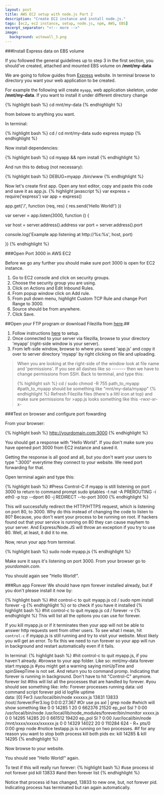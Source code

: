 ```yaml
---
layout: post
title: AWS EC2 setup with node.js Part 2
description: "Create EC2 instance and install node.js."
tags: [ec2, ec2 instance, setup, node.js, npm, AWS, EBS]
excerpt_separator: "<!-- more -->"
image:
  background: witewall_3.png
---
```


###Install Express data on EBS volume

<!--more-->
If you followed the general guidelines up to step 3 in the first section, you should've created, attached and mounted EBS volume on **/mnt/my-data**

We are going to follow guides from [Express](http://expressjs.com/starter/generator.html) website.  In terminal browse to directory you want your web application to be created.

For example the following will create `myapp`, web application skeleton, under **/mnt/my-data**.  If you want to install it under different directory change 

{% highlight bash %}
cd mnt/my-data
{% endhighlight %}

from belowe to anything you want.

In terminal:

{% highlight bash %}
cd /
cd mnt/my-data
sudo express myapp
{% endhighlight %}

Now install dependencies:

{% highlight bash %}
cd myapp && npm install
{% endhighlight %}

And run this to debug (not necessary):

{% highlight bash %}
DEBUG=myapp ./bin/www
{% endhighlight %}

Now let's create first app.
Open any text editor, copy and paste this code and save it as app.js.
{% highlight javascript %}
var express = require('express')
var app = express()

app.get('/', function (req, res) {
  res.send('Hello World!')
})

var server = app.listen(3000, function () {

  var host = server.address().address
  var port = server.address().port

  console.log('Example app listening at http://%s:%s', host, port)

})
{% endhighlight %}

###Open Port 3000 in AWS EC2

Before we go any further you should make sure port 3000 is open for EC2 instance.

1. Go to EC2 console and click on security groups.
2. Choose the security group you are using.
3. Click on Actions and Edit Inbound Rules.
4. From popup window click on Add rule.
5. From pull down menu, highlight Custom TCP Rule and change Port Range to 3000.
6. Source should be from anywhere.
7. Click Save.

##Open your FTP program or download Filezilla from [here](http://www.filezilla.com).##

1. Follow instructions [here](http://dhoqk.github.io/filezilla-configuration.md) to setup.
2. Once connected to your server via filezilla, browse to your directory 'myapp' (right-side window is your server).
3. From left-side window, browse to where you saved 'app.js' and copy it over to server directory 'myapp' by right clicking on file and uploading.

>When you are looking at the right-side of the window look at file name and 'permissions'.
>If you see all dashes like so ------- then we have to change permissions from SSH.
>Back to terminal, and type this:
>
>{% highlight ssh %}
>cd /
>sudo chmod -R 755 path_to_myapp
>#path_to_myapp should be something like "mnt/my-data/myapp"
>{% endhighlight %}
>Refresh Filezilla files (there's a littl icon at top) and make sure permissions for >app.js looks something like this
>-rwxr-xr-x-

###Test on browser and configure port fowarding

From your browser:

{% highlight bash %}
http://yourdomain.com:3000
{% endhighlight %}

You should get a response with "Hello World".  If you don't make sure you have opened port 3000 from EC2 instance and saved it.

Getting the response is all good and all, but you don't want your users to type ":3000" everytime they connect to your website.  We need port forwarding for that.

Open terminal again and type this:

{% highlight bash %}
#Press Control-C if myapp is still listening on port 3000 to return to command prompt
sudo iptables -t nat -A PREROUTING -i eth0 -p tcp --dport 80 -j REDIRECT --to-port 3000
{% endhighlight %}

This will successfully redirect the HTTP/HTTPS request, which is listening on port 80, to 3000.  Why do this instead of changing the code to listen to 80?  Because, you don't want your process to be running on root.  If hackers found out that your service is running on 80 they can cause mayhem to your server.  And Express/Node.JS will throw an exception if you try to use 80.  Well, at least, it did it to me.

Now, rerun your app from terminal.

{% highlight bash %}
sudo node myapp.js
{% endhighlight %}

Make sure it says it's listening on port 3000.
From your browser go to _yourdomain.com_.

You should again see "Hello World!".

###Run app Forever
We should have npm forever installed already, but if you don't please install it now by:

{% highlight bash %}
#hit control-c to quit myapp.js
cd /
sudo npm install forever -g
{% endhighlight %}
or to check if you have it installed
{% highlight bash %}
#hit control-c to quit myapp.js
cd /
forever -v
{% endhighlight %}
This will list all the options you can use for forever.

If you kill myapp.js or if it terminates then your app will not be able to answer http requests sent from other users.  To see what I mean, hit `control-c` if myapp.js is still running and try to visit your website.  Most likely you will get an error.  To fix this  we need to run forever so your app will run in background and restart automatically even if it fails.

In terminal:
{% highlight bash %}
#hit control-c to quit myapp.js, if you haven't already.
#browse to your app folder.  Like so: mnt/my-data
forever start myapp.js
#you might get a warning saying minUpTime and spinSleepTime is not set. And return you to command promp.  Indicating that forever is running in background.  Don't have to hit "Control-C" anymore.
forever list
#this will list all the processes that are handled by forever.
#you should see something like:
info:    Forever processes running
data:        uid  command             script     forever pid   id logfile                 uptime       
data:    [0] Fer3 /usr/local/bin/node xxxxxx.js 13831   13833    /root/.forever/Fer3.log 0:0:0:27.367
#Or use 
ps axl | grep node
#which will show something like
0     0 14285     1  20   0 662376 21520 ep_pol Ssl  ?          0:00 /usr/local/bin/node /usr/local/lib/node_modules/forever/bin/monitor xxxxx.js
0     0 14295 14285  20   0 661512 19420 ep_pol Sl   ?          0:00 /usr/local/bin/node /mnt/xxxx/xxxxx/xxxxxx.js
0     0 14329 14022  20   0 110284   624 -      R+   pts/0      0:00 grep node
#notice testapp.js is running on two processes.
#if for any reason you want to stop both process kill both pids ex: kill 14285 & kill 14295
{% endhighlight %}

Now browse to your website.

You should see "Hello World!" again.

To test if this will really run forever:
{% highlight bash %}
#use process id not forever pid
kill 13833 
#and then
forever list
{% endhighlight %}

Notice that process id has changed, 13833 to new one, but, not forever pid.  Indicating process has terminated but ran again automatically.